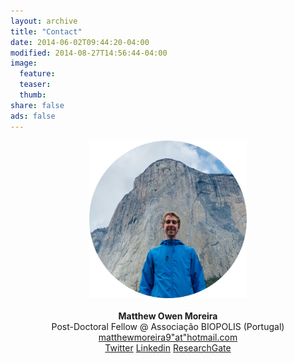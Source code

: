 ```yaml
---
layout: archive
title: "Contact"
date: 2014-06-02T09:44:20-04:00
modified: 2014-08-27T14:56:44-04:00
image:
  feature:
  teaser:
  thumb:
share: false
ads: false
---
```


<p align="center">
  <img src="images/me_circular.jpg" width="50%" height="50%">  <br><br>
  <b>Matthew Owen Moreira</b><br>
  Post-Doctoral Fellow @ Associação BIOPOLIS (Portugal)<br> 
  <a href="mailto:matthewmoreira9@hotmail.com">matthewmoreira9"at"hotmail.com</a><br>  
  <a href="https://twitter.com/MatthewG07">Twitter</a> <a href="https://www.linkedin.com/in/MatthewOM93/">Linkedin</a> <a href="https://www.researchgate.net/profile/Matthew-Moreira">ResearchGate</a>
</p>
